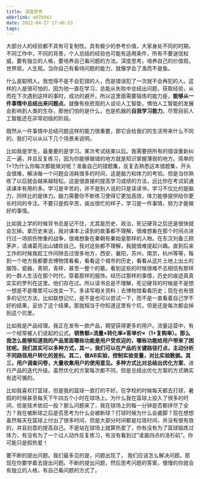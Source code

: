 ```yaml
---
title: 深度思考
abbrlink: e07b942
date: 2022-04-27 17:46:53
tags:
---
```


大部分人的经验都不具有可复制性。具有极少的参考价值，大家身处不同的时期，不同工作中，不同的背景，个人总结的经验也可能有适用条件，所有不要迷信权威，要有独立的人格，要培养自己看问题的方法。深度思考。培养自己的价值观，世界观，人生观。当你自己有看待问题的能力，就像学会了渔而不是鱼。

什么是聪明人。我觉得不是不会犯错的人，而是错误犯了一次就不会再犯的人。这样的人是很可怕的，因为他一直在学习，总能从失败中总结出问题，获取经验，从而在下次遇到这样的事时，成功的避开。所以这里面需要锻炼的能力是，**能够从一件事情中总结出来问题点**。就像有些悲观的人谈论人工智能，惧怕人工智能的发展会影响到人类的生存，那他们怕的是什么，也是机器的**自我学习能力**。尽管目前人工智能还在非常初级的阶段。

既然从一件事情中总结问题这样的能力很重要，那它会给我们的生活带来什么不同的。我们可以从以下几个场景来说明。

比如我是学生，最重要的是学习。某次考试结束以后。我需要把所有的错误重新纠正一遍，并且反复练习，因为你能够做错的地方就是知识掌握薄弱的地方。简单的1+1为什么你每次都能做对呢？准备自己的错题集，反复去熟悉这本错题集，开头会很难，解决每一个问题会消耗很多的时间，这是脑力和体力的考验。但是当你熟练了以后就会越来越轻松。这是很直接的提高学习成绩的方法，远比你在考试前通读课本有用的多。学习是辛苦的，并不是别人说的只是读读书，学习不仅比的是脑力，同样比的是体力。脑力需要你不断练习使得它更加高效，体力能够提供给你更长时间的专注。不要只是假辛苦，装出很忙的样子，学习是一件事情，努力才能做好的事情。

比如我上学的时候背书总是记不住，尤其是历史，政治，死记硬背之后还是很快就会忘掉。拿历史来说，我对课本上读到的故事都不理解，很难想象在那个时间点进行过一场损伤惨重的战争，很难想象在秦朝有秦始皇那样的人物。在东汉刘备三顾茅庐，请诸葛亮出山辅佐自己。我对这些都不理解，我就很难提起兴趣。直到后来工作的时候我趁工作间隙去过很多地方，西安，襄阳，苏州，南京，杭州等等，每到一个地方我都要去博物馆看看，看看这个城市的历史，看看从这片土地上出土的服饰，瓷器，青铜，青砖，甚至一整个的墓。看到这些的时候很难不去相信有那样的一群人生活在那个时代，穿着那样的服饰，经历过那样的事情，历史的痕迹真真实实的罗列在这里。他们存在过。所以读书总是不理解，死记硬背的时候是不是想一想是不是哪里可以改变一下。多读写相关资料；去博物馆看看历史；现在也有很多的记忆方法，比如联想记忆，是不是也可以尝试一下，而不是一直看着自己学不好的结果，妥协了这个结果。那就相当于你知道这里有个坑，但是还是每次都会掉到这个坑里。

比如我是产品经理。我正在发布一款产品，期望获得更多的用户。流量运营中，有一个经常被人们说起的公式。**销售额=流量×转化率×客单价×（1+复购率）。**那么我怎么能够知道我的产品里面哪些功能是用户受欢迎的，哪些功能给用户带来了困扰呢。我们其实可以多种方式，其一，我们可以在产品的关键路径打点，主动分析不同路径用户转化的差别。其二，做AB实验，控制实验变量，对比实验数据。其三，用户调查问卷，大量收集用户的使用意见。多种方式**比对总结出优化方案**，进行产品的迭代升级。虽然优化的方案每次都不同，但是总结出优化方案的方式确实有迹可循的。

比如我喜欢打篮球，但是我的篮球一直打的不好。在学校的时候每天都去打球，暑假的时候甚至每天下午四五个小时在球场上。为什么我在篮球上投入了很多的时间，但是技术依旧一般？那么问题来了，我在球场上的每一分钟是否都拼尽了全力？我在被断球之后是否思考为什么会被断球？打球时候为什么会崴脚？现在想想虽然每天在篮球上付出了很多时间，但是大部分时间都是垃圾时间，并没有很有效的，并且刻意的提高自己。不是站在球场上就算热爱了，你有没有为了篮球锻炼过体力，有没有为了一个过人动作反复练习，有没有看到过“凌晨四点的洛杉矶”。你可能只是假热爱！

要不断的提出问题。我们最多见的是，问题出现了， 我们应该怎么解决问题。那现在你要学着去提出问题。不断的提出问题，然后思考问题的答案，慢慢的你就会有独立的人格，有自己看问题的方式了。